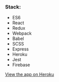 ### Stack:
- ES6
- React
- Redux
- Webpack
- Babel
- SCSS
- Express
- Heroku
- Jest
- Firebase

[View the app on Heroku](https://expensify-react-example.herokuapp.com/)
